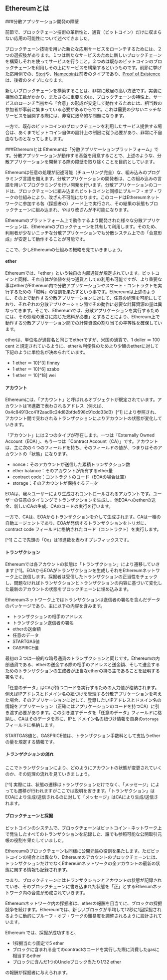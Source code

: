 ## Ethereumとは

###分散アプリケーション開発の障壁

前節で、ブロックチェーン技術の革新性と、通貨（ビットコイン）だけに収まらない応用の可能性について述べてきました。

ブロックチェーン技術を用いた新たな応用サービスをローンチするためには、２つの選択肢があります。１つは新たなサービスのために新しいブロックチェーンを構築しそれを使ってサービスを行うこと。２つめは既存のビットコインのブロックチェーンを利用しその上にサービスを構築するというものです。前節に挙げた応用例での、[Storj](http://storj.io/)や、[Namecoin](https://namecoin.info/)は前者のタイプであり、[Proof of Existence](http://www.proofofexistence.com/)は、後者のタイプになります。

新しいブロックチェーンを構築することは、非常に敷居の高い方法です。実装に相当の工数がかかり、またさらに重要なのは、ブロックチェーンの特性上、サービスのローンチ当初から「合意」の形成が安定して動作するためには、相当数の参加者が事前に集まっている必要があるからです。これは需要の少ないニッチなサービスを展開する際には、非常に致命的な問題になります。

一方で、既存のビットコインのブロックチェーンを利用したサービス提供する場合は、あくまでビットコイン自体の設計上の制限に従う必要があり、非常に不自由なものとなってしまします。

###Ethereumとは
Ethereumは「分散アプリケーションプラットフォーム」です。分散アプリケーションが動作する基盤を用意することで、上述のような、分散アプリケーションを開発する際の障壁を取り除くことを目的としています。

Ethereumは任意の処理が記述可能（チューリング完全）な、組み込みのプログラミング言語を備えます。分散アプリケーションの開発者は、この組み込みの言語を用いてプログラミングを行い開発を行います。分散アプリケーションのコードは、ブロックチェーンに組み込まれビットコインと同様にプルーフ・オブ・ワークの仕組みにより、改ざん不可能になります。このコードはEthereumネットワークに参加する各（採掘者の）ノード上で実行され、その結果の状態もブロックチェーンに組み込まれ、やはり改ざんが不可能になります。

Ethereumのプラットフォーム上で動作するよう開発された様々な分散アプリケーションは、Ethereumのブロックチェーンを共有して利用します。そのため、利用者が少ないニッチな分散アプリケーションでも分散システム上での「合意形成」が安定して動作することが可能です。

ここで、少しEthereumの仕組みの概略を見ていきましょう。

#### ether
Ethereumでは、「ether」という独自の内部通貨が規定されています。ビットコインと同様、それ自体が価値を持つ通貨としての利用も可能ですが、より重要な事はetherがEthereum内で分散アプリケーションやスマート・コントラクトを実行するための「燃料」の役割を果たすという事です。Ethereumは上述のように、その上で動作する分散アプリケーションに対して、任意の処理を可能にしており、それぞれの分散アプリケーション間でその動作に必要な計算資源の量は異なってきます。そこで、Ethereumでは、分散アプリケーションを実行するためには、その処理の重さに応じた燃料が必要」とすることにより、Ethereum上で動作する分散アプリケーション間での計算資源の割り当ての平等性を確保しています。

etherは、単位名が通貨名と同じでetherですが、米国の通貨で、1 doller ＝ 100 cent と規定されているように、etherも利便性のためより少額のetherに対して下記のように単位名が決められています。

* 1 ether ＝ 10[^3] finney
* 1 ether ＝ 10[^6] szabo
* 1 ether ＝ 10[^18] wei


#### アカウント
<!-- 話しを簡略にするため、CA⇒CAのメッセージについては敢えて言及しない方針 -->

Ethereumには、「アカウント」と呼ばれるオブジェクトが既定されています。アカウントは16進数で表わされるアドレス（例えば、0x4c84913cc41f2aad9c24d82bfde598c91cdd33d3）[^1] により参照され、アカウント間で交わされるトランザクションによりアカウントの状態が変化していきます。

「アカウント」には２つのタイプが存在します。一つは「Externally Owned Account（EOA）」、もう一つは「Contract Account（CA）」です。アカウントは、主に次の４つのフィールドを持ち、そのフィールドの値が、つまりはそのアカウントの「状態」になります。

* nonce：そのアカウントが送信した累積トランザクション数
* ether balance：そのアカウントが所有するether量
* contract code：コントラクトのコード（EOAの場合は空）
* storage：そのアカウントが保持するデータ

EOAは、我々ユーザーにより生成されコントロールされるアカウントです。ユーザーの任意のタイミングでトランザクションを生成し、他EOAへのetherの送金、新しいCAの生成、CAのコードの実行を行います。

一方で、CAは、EOAからトランザクションを介して生成されます。CAは一種の自動エージェントであり、EOAが発信するトランザクションをトリガに、contract code フィールドに格納されたコード（コントラクト）を実行します。

[^1] ここで先頭の「0x」は16進数を表わすプレフィックスです。

#### トランザクション
<!-- トランザクションを介して状態が変わること --＞
<!-- トランザクションは４つのフィールドを持っていること。 --＞
<!-- データフィールどの簡単な説明 -->
<!-- StartGasとGasPriceの簡単な説明 -->

Ethereumでは各アカウントの状態は「トランザクション」により遷移していきます [^1]。EOAからEOAがトランザクションを生成しそれをEthereumネットワーク上に送信します。採掘者は受信したトランザクションの正当性をチェックし、問題なければトランザクションとトランザクションの内容に基づいて変化した最新のアカウントの状態をブロックチェーンに埋め込みます。

Ethereumネットワーク上ではトランザクションは送信者の署名を含んだデータのパッケージであり、主に以下の内容を含みます。
* トランザクションの相手のアドレス
* トランザクション送信者の署名
* etherの送金額
* 任意のデータ
* STARTGAS値
* GASPRICE値

最初の３つは一般的な暗号通貨のトランザクションと同じです。Ethereumの内部通貨である、etherの送金する際の相手のアドレスと送金額、そして送金するためのトランザクションの生成者が正当なetherの持ち主であることを証明する署名です。

「任意のデータ」はCAが持つコードを実行するための入力値が格納されます。例えばIPアドレスとドメイン名の紐づけを管理する分散アプリケーションを考えた場合、そのアプリケーションに対して、登録したいIPアドレスとドメイン名の情報をアプリケーション（正確にはアプリケーションのコードを持つCA）に引き渡す必要があります。この引き渡すデータを「任意のデータ」フィールドに格納し、CAはそのデータを基に、IPと
ドメイン名の紐づけ情報を自身の`storage`フィールドに格納します。

STARTGAS値と、GASPRICE値は、トランザクション手数料として支払うetherの量を規定する情報です。

##### トランザクションの流れ
<!-- トランザクションがどのようにアカウントの状態を変更していくのかを見ていこう。 -->
<!-- 具体的な例を示してみていく。 -->
ここでトランザクションにより、どのようにアカウントの状態が変更されていくのか、その処理の流れを見ていきましょう。



[^1] 実際には、状態の遷移はトランザクションだけでなく、「メッセージ」によっても遷移が行われますがここでは説明を省きます。「トランザクション」はEOAにより生成/送信されるのに対して「メッセージ」はCAにより生成/送信されます。

#### ブロックチェーンと採掘
ビットコインのシステムで、ブロックチェーンはビットコイン・ネットワーク上で発生したすべてのトランザクションを記録した、誰でも参照可能な公開取引元帳の役割を果たしていました。

Ethereumのブロックチェーンも同様に公開元帳の役割を果たします。ただビットコインの場合とは異なり、Ethereumのアカウントのブロックチェーンには、トランザクションだけでなくEthereumネットワークの全アカウントの最新の状態に関する情報も記録されます。

つまり、ブロックチェーンにはトランザクションとアカウントの状態が記録されていき、そのブロックチェーンに書き込まれた状態を「正」とするEtherumネットワーク内の合意が形成されていきます。

Ethereumネットワーク内の採掘者は、etherの報酬を目当てに、ブロックの採掘競争を続けます。Ethereumでは、新しいブロックが平均して12秒に1回採掘されるように動的にプルーフ・オブ・ワークの難易度を調整されるように設計されています。

Ethereum では、採掘が成功すると、
* 1採掘当たり固定で5 ether
* ブロックに含まれる全てのcontractのコードを実行した際に消費したgasに相当するether
* ブロックに含んだ1つのUncleブロック当たり1/32 ether

の報酬が採掘者に与えられます。
